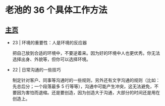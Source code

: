 # 老池的 36 个具体工作方法

## [主页](https://note.mowen.cn/note-intro/?noteUuid=vHjQ211wpeK_k5jdy9moH)

- 23 | 环境的重要性：人是环境的反应器

  把自己放到合适的环境中，不要逆着来。因为好的环境中人也更优秀。你无法选择出身、外貌等，但你可以选择环境。

- 22 | 日常沟通的一些技巧

  制定针对客户、同事等沟通时的一些规则，另外还有文字沟通的规则（比如：先总后分；一个段落最多 5 行等等），沟通中可能产生冲突，这无法避免，不要因为害怕而退缩。还是要创造，因为创造大于沟通，大部分的时间还是用在创造上。
